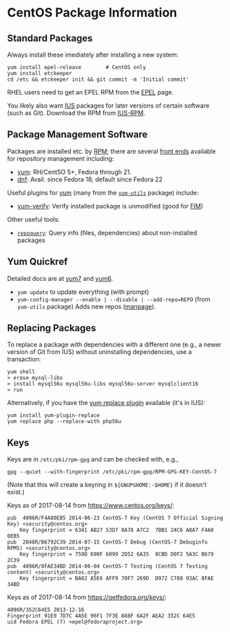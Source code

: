CentOS Package Information
==========================

Standard Packages
-----------------

Always install these imediately after installing a new system:

    yum install epel-release        # CentOS only
    yum install etckeeper
    cd /etc && etckeeper init && git commit -m 'Initial commit'

RHEL users need to get an EPEL RPM from the [EPEL] page.

You likely also want [IUS] packages for later versions of certain
software (such as Git). Download the RPM from [IUS-RPM].

[EPEL]: https://fedoraproject.org/wiki/EPEL
[IUS]: https://ius.io/
[IUS-RPM]: https://ius.io/GettingStarted/


Package Management Software
---------------------------

Packages are installed etc. by [RPM]; there are several [front ends] available
for repository management including:
* [yum]: RH/CentSO 5+, Fedora through 21.
* [dnf]: Avail. since Fedora 18; default since Fedora 22

Useful plugins for [yum] (many from the [`yum-utils`] package) include:
* [yum-verify]: Verify installed package is unmodified (good for [FIM])

Other useful tools:
* [`repoquery`]: Query info (files, dependencies) about non-installed packages

[RPM]: http://rpm.org/
[front ends]: https://en.wikipedia.org/wiki/Rpm_(software)#Local_operations
[yum]: http://yum.baseurl.org/
[dnf]: https://fedoraproject.org/wiki/DNF
[`yum-utils`]: https://linux.die.net/man/1/yum-utils
[yum-verify]: http://bencane.com/2013/12/23/yum-plugins-verifying-packages-and-configurations-with-yum-verify/
[FIM]: https://en.wikipedia.org/wiki/File_integrity_monitoring
[`repoquery`]: https://linux.die.net/man/1/repoquery


Yum Quickref
------------

Detailed docs are at [yum7] and [yum6].

* `yum update` to update everything (with prompt)
* `yum-config-manager --enable | --disable | --add-repo=REPO`
  (from `yum-utils` package) Adds new repos ([manpage][ycm]).

[yum6]: https://access.redhat.com/documentation/en-US/Red_Hat_Enterprise_Linux/6/html/Deployment_Guide/ch-yum.html
[yum7]: https://access.redhat.com/documentation/en-US/Red_Hat_Enterprise_Linux/7/html/System_Administrators_Guide/ch-yum.html
[ycm]: http://man7.org/linux/man-pages/man1/yum-config-manager.1.html


Replacing Packages
------------------

To replace a package with dependencies with a different one (e.g., a
newer version of Git from IUS) without uninstalling dependencies, use
a transaction:

    yum shell
    > erase mysql-libs
    > install mysql56u mysql56u-libs mysql56u-server mysqlclient16
    > run

Alternatively, if you have the [yum replace plugin] available
(it's in IUS):

    yum install yum-plugin-replace
    yum replace php --replace-with php56u

[yum replace plugin]: https://github.com/iuscommunity/yum-plugin-replace


Keys
----

Keys are in `/etc/pki/rpm-gpg` and can be checked with, e.g.,

    gpg --quiet --with-fingerprint /etc/pki/rpm-gpg/RPM-GPG-KEY-CentOS-7

(Note that this will create a keyring in `${GNUPGHOME:-$HOME}` if it
doesn't exist.)

Keys as of 2017-08-14 from <https://www.centos.org/keys/>:

    pub  4096R/F4A80EB5 2014-06-23 CentOS-7 Key (CentOS 7 Official Signing Key) <security@centos.org>
        Key fingerprint = 6341 AB27 53D7 8A78 A7C2  7BB1 24C6 A8A7 F4A8 0EB5
    pub  2048R/B6792C39 2014-07-15 CentOS-7 Debug (CentOS-7 Debuginfo RPMS) <security@centos.org>
        Key fingerprint = 759D 690F 6099 2D52 6A35  8CBD D0F2 5A3C B679 2C39
    pub  4096R/8FAE34BD 2014-06-04 CentOS-7 Testing (CentOS 7 Testing content) <security@centos.org>
        Key fingerprint = BA02 A5E6 AFF9 70F7 269D  D972 C788 93AC 8FAE 34BD

Keys as of 2017-08-14 from <https://getfedora.org/keys/>:

    4096R/352C64E5 2013-12-16
    Fingerprint 91E9 7D7C 4A5E 96F1 7F3E 888F 6A2F AEA2 352C 64E5
    uid Fedora EPEL (7) <epel@fedoraproject.org>
